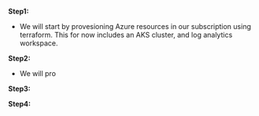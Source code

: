 **Step1:**

- We will start by provesioning Azure resources in our subscription using terraform. This for now includes an AKS cluster, and log analytics workspace.


**Step2:**

- We will pro



**Step3:**


**Step4:**







